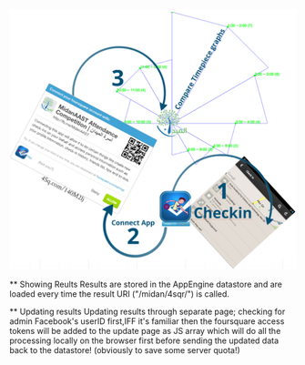 ![Attendance Competition](readme.png)

** Showing Reults
Results are stored in the AppEngine datastore and are loaded every time the result URI ("/midan/4sqr/") is called.

** Updating  results
Updating results through separate page; checking for admin Facebook's userID first,IFF it's familiar then the foursquare access tokens will be added to the update page as JS array which will do all the processing locally on the browser first before sending the updated data back to the datastore! (obviously to save some server quota!)